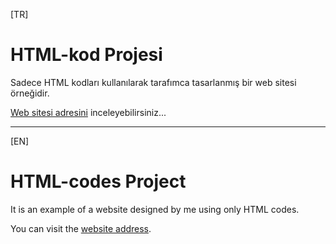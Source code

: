 [TR]
# HTML-kod Projesi
Sadece HTML kodları kullanılarak tarafımca tasarlanmış bir web sitesi örneğidir.

[Web sitesi adresini](http://yemeginseruveni.freeoda.com/) inceleyebilirsiniz...

---

[EN]
# HTML-codes Project
It is an example of a website designed by me using only HTML codes.

You can visit the [website address](http://yemeginseruveni.freeoda.com/).
